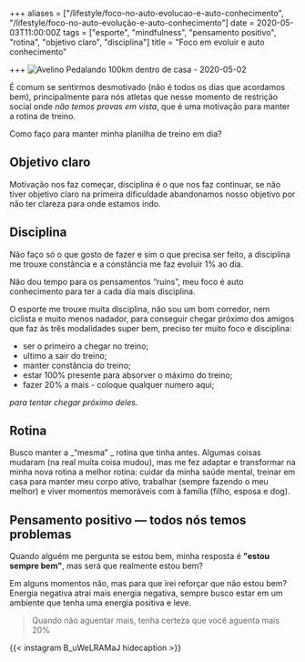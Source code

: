 +++
aliases = ["/lifestyle/foco-no-auto-evolucao-e-auto-conhecimento", "/lifestyle/foco-no-auto-evolução-e-auto-conhecimento"]
date = 2020-05-03T11:00:00Z
tags = ["esporte", "mindfulness", "pensamento positivo", "rotina", "objetivo claro", "disciplina"]
title = "Foco em evoluir e auto conhecimento"

+++
![Avelino Pedalando 100km dentro de casa - 2020-05-02](/blog/photo_2020-05-0308.12.08-2020-05-03.jpeg)

É comum se sentirmos desmotivado (não é todos os dias que acordamos bem), principalmente para nós atletas que nesse momento de restrição social onde _não temos provas em vista_, que é uma motivação para manter a rotina de treino.

Como faço para manter minha planilha de treino em dia?

## Objetivo claro

Motivação nos faz começar, disciplina é o que nos faz continuar, se não tiver objetivo claro na primeira dificuldade abandonamos nosso objetivo por não ter clareza para onde estamos indo.

## Disciplina

Não faço só o que gosto de fazer e sim o que precisa ser feito, a disciplina me trouxe constância e a constância me faz evoluir 1% ao dia.

Não dou tempo para os pensamentos “ruins”, meu foco é auto conhecimento para ter a cada dia mais disciplina.

O esporte me trouxe muita disciplina, não sou um bom corredor, nem ciclista e muito menos nadador, para conseguir chegar próximo dos amigos que faz às três modalidades super bem, preciso ter muito foco e disciplina:

* ser o primeiro a chegar no treino;
* ultimo a sair do treino;
* manter constância do treino;
* estar 100% presente para absorver o máximo do treino;
* fazer 20% a mais - coloque qualquer numero aqui;

_para tentar chegar próximo deles._

## Rotina

Busco manter a _“mesma” _ rotina que tinha antes. Algumas coisas mudaram (na real muita coisa mudou), mas me fez adaptar e transformar na minha nova rotina a melhor rotina: cuidar da minha saúde mental, treinar em casa para manter meu corpo ativo, trabalhar (sempre fazendo o meu melhor) e viver momentos memoráveis com à família (filho, esposa e dog).

## Pensamento positivo — todos nós temos problemas

Quando alguém me pergunta se estou bem, minha resposta é **"estou sempre bem"**, mas será que realmente estou bem?

Em alguns momentos não, mas para que irei reforçar que não estou bem? Energia negativa atrai mais energia negativa, sempre busco estar em um ambiente que tenha uma energia positiva e leve.

> Quando não aguentar mais, tenha certeza que você aguenta mais 20%

{{< instagram B_uWeLRAMaJ hidecaption >}}
